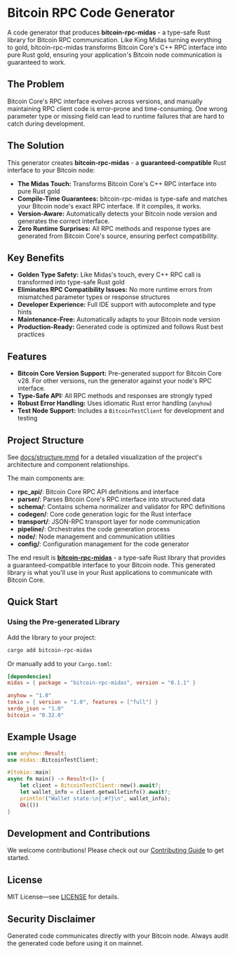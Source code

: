 # Bitcoin RPC Code Generator

A code generator that produces **bitcoin-rpc-midas** - a type-safe Rust library for Bitcoin RPC communication. Like King Midas turning everything to gold, bitcoin-rpc-midas transforms Bitcoin Core's C++ RPC interface into pure Rust gold, ensuring your application's Bitcoin node communication is guaranteed to work.

## The Problem

Bitcoin Core's RPC interface evolves across versions, and manually maintaining RPC client code is error-prone and time-consuming. One wrong parameter type or missing field can lead to runtime failures that are hard to catch during development.

## The Solution

This generator creates **bitcoin-rpc-midas** - a **guaranteed-compatible** Rust interface to your Bitcoin node:

- **The Midas Touch:** Transforms Bitcoin Core's C++ RPC interface into pure Rust gold
- **Compile-Time Guarantees:** bitcoin-rpc-midas is type-safe and matches your Bitcoin node's exact RPC interface. If it compiles, it works.
- **Version-Aware:** Automatically detects your Bitcoin node version and generates the correct interface.
- **Zero Runtime Surprises:** All RPC methods and response types are generated from Bitcoin Core's source, ensuring perfect compatibility.

## Key Benefits

- **Golden Type Safety:** Like Midas's touch, every C++ RPC call is transformed into type-safe Rust gold
- **Eliminates RPC Compatibility Issues:** No more runtime errors from mismatched parameter types or response structures
- **Developer Experience:** Full IDE support with autocomplete and type hints
- **Maintenance-Free:** Automatically adapts to your Bitcoin node version
- **Production-Ready:** Generated code is optimized and follows Rust best practices

## Features

- **Bitcoin Core Version Support:** Pre-generated support for Bitcoin Core v28. For other versions, run the generator against your node's RPC interface.
- **Type-Safe API:** All RPC methods and responses are strongly typed
- **Robust Error Handling:** Uses idiomatic Rust error handling (`anyhow`)
- **Test Node Support:** Includes a `BitcoinTestClient` for development and testing

## Project Structure

See [docs/structure.mmd](docs/structure.mmd) for a detailed visualization of the project's architecture and component relationships.

The main components are:

- **rpc_api/**: Bitcoin Core RPC API definitions and interface
- **parser/**: Parses Bitcoin Core's RPC interface into structured data
- **schema/**: Contains schema normalizer and validator for RPC definitions
- **codegen/**: Core code generation logic for the Rust interface
- **transport/**: JSON-RPC transport layer for node communication
- **pipeline/**: Orchestrates the code generation process
- **node/**: Node management and communication utilities
- **config/**: Configuration management for the code generator

The end result is **[bitcoin-rpc-midas](https://github.com/nervana21/bitcoin-rpc-midas)** - a type-safe Rust library that provides a guaranteed-compatible interface to your Bitcoin node. This generated library is what you'll use in your Rust applications to communicate with Bitcoin Core.

## Quick Start

### Using the Pre-generated Library

Add the library to your project:

```bash
cargo add bitcoin-rpc-midas
```

Or manually add to your `Cargo.toml`:

```toml
[dependencies]
midas = { package = "bitcoin-rpc-midas", version = "0.1.1" }

anyhow = "1.0"
tokio = { version = "1.0", features = ["full"] }
serde_json = "1.0"
bitcoin = "0.32.0"
```

## Example Usage

```rust
use anyhow::Result;
use midas::BitcoinTestClient;

#[tokio::main]
async fn main() -> Result<()> {
    let client = BitcoinTestClient::new().await?;
    let wallet_info = client.getwalletinfo().await?;
    println!("Wallet state:\n{:#?}\n", wallet_info);
    Ok(())
}
```

## Development and Contributions

We welcome contributions! Please check out our [Contributing Guide](CONTRIBUTING.md) to get started.

## License

MIT License—see [LICENSE](LICENSE) for details.

## Security Disclaimer

Generated code communicates directly with your Bitcoin node. Always audit the generated code before using it on mainnet.
